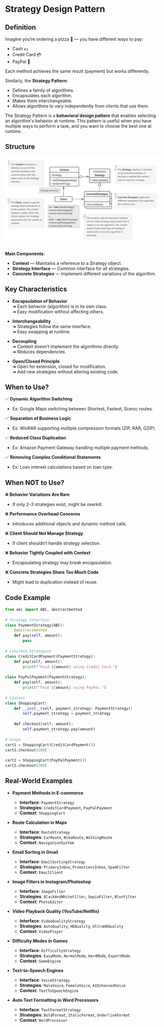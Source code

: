 # Strategy Design Pattern

## Definition

Imagine you’re ordering a pizza 🍕 — you have different ways to pay:

- Cash 💵
- Credit Card 💳
- PayPal 🏦

Each method achieves the same result (payment) but works differently.

Similarly, the **Strategy Pattern**:

- Defines a family of algorithms.
- Encapsulates each algorithm.
- Makes them interchangeable.
- Allows algorithms to vary independently from clients that use them.

The Strategy Pattern is a **behavioral design pattern** that enables selecting an algorithm's behavior at runtime. This pattern is useful when you have multiple ways to perform a task, and you want to choose the best one at runtime.

## Structure

  <img src="images/strategy_structure.png" alt="Strategy Pattern Structure" width="600">

**Main Components**:

- **Context** — Maintains a reference to a Strategy object.
- **Strategy Interface** — Common interface for all strategies.
- **Concrete Strategies** — Implement different variations of the algorithm.

## Key Characteristics

- **Encapsulation of Behavior**  
  ➔ Each behavior (algorithm) is in its own class.  
  ➔ Easy modification without affecting others.

- **Interchangeability**  
  ➔ Strategies follow the same interface.  
  ➔ Easy swapping at runtime.

- **Decoupling**  
  ➔ Context doesn’t implement the algorithms directly.  
  ➔ Reduces dependencies.

- **Open/Closed Principle**  
  ➔ Open for extension, closed for modification.  
  ➔ Add new strategies without altering existing code.

## When to Use?

✅ **Dynamic Algorithm Switching**  

- Ex: Google Maps switching between Shortest, Fastest, Scenic routes.

✅ **Separation of Business Logic**  

- Ex: WinRAR supporting multiple compression formats (ZIP, RAR, GZIP).

✅ **Reduced Class Duplication**  

- Ex: Amazon Payment Gateway handling multiple payment methods.

✅ **Removing Complex Conditional Statements**  

- Ex: Loan interest calculations based on loan type.

## When NOT to Use?

❌ **Behavior Variations Are Rare**  

- If only 2–3 strategies exist, might be overkill.

❌ **Performance Overhead Concerns**  

- Introduces additional objects and dynamic method calls.

❌ **Client Should Not Manage Strategy**  

- If client shouldn’t handle strategy selection.

❌ **Behavior Tightly Coupled with Context**  

- Encapsulating strategy may break encapsulation.

❌ **Concrete Strategies Share Too Much Code**  

- Might lead to duplication instead of reuse.

## Code Example

```python
from abc import ABC, abstractmethod

# Strategy Interface
class PaymentStrategy(ABC):
    @abstractmethod
    def pay(self, amount):
        pass

# Concrete Strategies
class CreditCardPayment(PaymentStrategy):
    def pay(self, amount):
        print(f"Paid ${amount} using Credit Card.")

class PayPalPayment(PaymentStrategy):
    def pay(self, amount):
        print(f"Paid ${amount} using PayPal.")

# Context
class ShoppingCart:
    def __init__(self, payment_strategy: PaymentStrategy):
        self.payment_strategy = payment_strategy

    def checkout(self, amount):
        self.payment_strategy.pay(amount)

# Usage
cart1 = ShoppingCart(CreditCardPayment())
cart1.checkout(100)

cart2 = ShoppingCart(PayPalPayment())
cart2.checkout(200)
```

## Real-World Examples

- **Payment Methods in E-commerce**  
  - **Interface**: `PaymentStrategy`  
  - **Strategies**: `CreditCardPayment`, `PayPalPayment`  
  - **Context**: `ShoppingCart`

- **Route Calculation in Maps**  
  - **Interface**: `RouteStrategy`  
  - **Strategies**: `CarRoute`, `BikeRoute`, `WalkingRoute`  
  - **Context**: `NavigationSystem`

- **Email Sorting in Gmail**  
  - **Interface**: `EmailSortingStrategy`  
  - **Strategies**: `PrimaryInbox`, `PromotionsInbox`, `SpamFilter`  
  - **Context**: `EmailClient`

- **Image Filters in Instagram/Photoshop**  
  - **Interface**: `ImageFilter`  
  - **Strategies**: `BlackAndWhiteFilter`, `SepiaFilter`, `BlurFilter`  
  - **Context**: `PhotoEditor`

- **Video Playback Quality (YouTube/Netflix)**  
  - **Interface**: `VideoQualityStrategy`  
  - **Strategies**: `AutoQuality`, `HDQuality`, `UltraHDQuality`  
  - **Context**: `VideoPlayer`

- **Difficulty Modes in Games**  
  - **Interface**: `DifficultyStrategy`  
  - **Strategies**: `EasyMode`, `NormalMode`, `HardMode`, `ExpertMode`  
  - **Context**: `GameEngine`

- **Text-to-Speech Engines**  
  - **Interface**: `VoiceStrategy`  
  - **Strategies**: `MaleVoice`, `FemaleVoice`, `AIEnhancedVoice`  
  - **Context**: `TextToSpeechEngine`

- **Auto Text Formatting in Word Processors**  
  - **Interface**: `TextFormatStrategy`  
  - **Strategies**: `BoldFormat`, `ItalicFormat`, `UnderlineFormat`  
  - **Context**: `WordProcessor`

